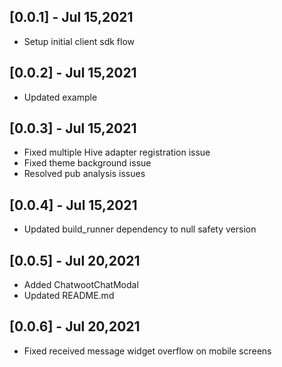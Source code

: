## [0.0.1] - Jul 15,2021

* Setup initial client sdk flow

## [0.0.2] - Jul 15,2021

* Updated example

## [0.0.3] - Jul 15,2021

* Fixed multiple Hive adapter registration issue
* Fixed theme background issue
* Resolved pub analysis issues

## [0.0.4] - Jul 15,2021

* Updated build_runner dependency to null safety version

## [0.0.5] - Jul 20,2021

* Added ChatwootChatModal 
* Updated README.md

## [0.0.6] - Jul 20,2021

* Fixed received message widget overflow on mobile screens
